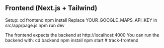 Frontend (Next.js + Tailwind)
----------------------------
Setup:
  cd frontend
  npm install
  Replace YOUR_GOOGLE_MAPS_API_KEY in src/app/page.js
  npm run dev

The frontend expects the backend at http://localhost:4000
You can run the backend with:
  cd backend
  npm install
  npm start
#   t r a c k - f r o n t e n d  
 